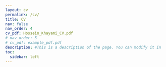 ```yaml
---
layout: cv
permalink: /cv/
title: CV
nav: false
nav_order: 4
cv_pdf: Hossein_Khayami_CV.pdf
# nav_order: 5
# cv_pdf: example_pdf.pdf
description: #This is a description of the page. You can modify it in '_pages/cv.md'. You can also change or remove the top pdf download button.
toc:
  sidebar: left
---
```

